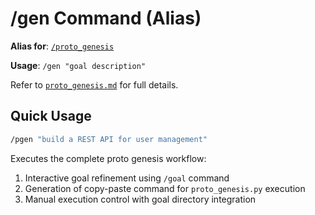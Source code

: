 # /gen Command (Alias)

**Alias for**: [`/proto_genesis`](./proto_genesis.md)

**Usage**: `/gen "goal description"`

Refer to [`proto_genesis.md`](./proto_genesis.md) for full details.

## Quick Usage
```bash
/pgen "build a REST API for user management"
```

Executes the complete proto genesis workflow:
1. Interactive goal refinement using `/goal` command
2. Generation of copy-paste command for `proto_genesis.py` execution
3. Manual execution control with goal directory integration
